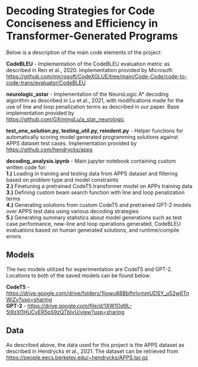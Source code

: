 # Decoding Strategies for Code Conciseness and Efficiency in Transformer-Generated Programs

Below is a description of the main code elements of the project:

**CodeBLEU** - Implementation of the CodeBLEU evaluation metric as described in Ren et al., 2020. Implementation provided by Microsoft: https://github.com/microsoft/CodeXGLUE/tree/main/Code-Code/code-to-code-trans/evaluator/CodeBLEU

**neurologic_astar** - Implementation of the NeuroLogic A* decoding algorithm as described in Lu et al., 2021, with modifications made for the use of line and loop penalization terms as described in our paper. Base implementation provided by https://github.com/GXimingLu/a_star_neurologic

**test_one_solution.py, testing_util.py, reindent.py** - Helper functions for automatically scoring model generated programming solutions against APPS dataset test cases. Implementation provided by https://github.com/hendrycks/apps

**decoding_analysis.ipynb** - Main jupyter notebook containing custom written code for:  
  **1.)** Loading in training and testing data from APPS dataset and filtering based on problem type and model constraints  
  **2.)** Finetuning a pretrained CodeT5 transformer model on APPs training data  
  **3.)** Defining custom beam search function with line and loop penalization terms  
  **4.)** Generating solutions from custom CodeT5 and pretrained GPT-2 models over APPS test data using various decoding strategies  
  **5.)** Generating summary statistics about model generations such as test case performance, new-line and loop operations generated, CodeBLEU evaluations based on human generated solutions, and runtime/compile errors  
  
 ## Models
 The two models utilized for experimentation are CodeT5 and GPT-2. Locations to both of the saved models can be found below:  
 
 **CodeT5** - https://drive.google.com/drive/folders/1ljowu88BbfhrIymmUDSY_u52w6TnWiZv?usp=sharing  
 **GPT-2** - https://drive.google.com/file/d/1XW1Od9L-5l9zXl1HUCyER5pS9zQTbIvU/view?usp=sharing

## Data
As described above, the data used for this project is the APPS dataset as described in Hendrycks et al., 2021. The dataset can be retrieved from https://people.eecs.berkeley.edu/~hendrycks/APPS.tar.gz
